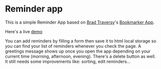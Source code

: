 # Reminder app
This is a simple Reminder App based on [Brad Traversy](https://github.com/bradtraversy)'s [Bookmarker App](https://github.com/bradtraversy/bookmarker).

Here's a live [demo](https://remind-me-app.netlify.app/)

You can add reminders by filling a form then save it to html local storage so you can find your list of reminders whenever you check the page. A greetings message shows up once you open the app depending on your current time (morning, afternoon, evening). There's a delete button as well.
It still needs some improvements like: sorting, edit reminders...
